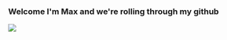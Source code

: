 ### Welcome I'm Max and we're rolling through my github
<img src="https://media2.giphy.com/media/QXnH1pMOgE7bW/giphy.gif">
